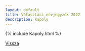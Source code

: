 ```yaml
---
layout: default
title: Választási névjegyzék 2022
description: Kapoly
---
```


{% include Kapoly.html %}

[Vissza](./)